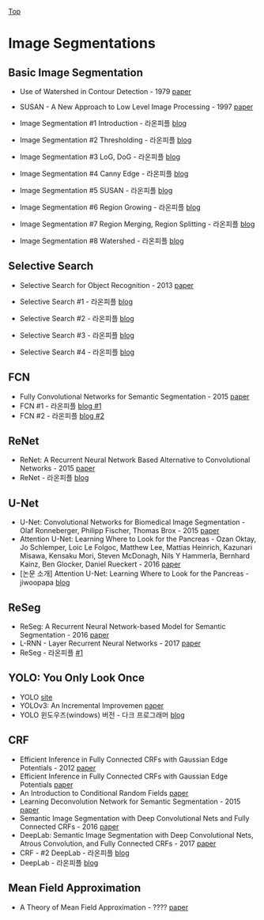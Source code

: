 [Top](index.md)

# Image Segmentations

## Basic Image Segmentation

* Use of Watershed in Contour Detection - 1979 [paper](http://cmm.ensmp.fr/~beucher/publi/watershed.pdf)

* SUSAN - A New Approach to Low Level Image Processing - 1997 [paper](https://link.springer.com/article/10.1023/A:1007963824710)

* Image Segmentation #1 Introduction - 라온피플 [blog](https://laonple.blog.me/220624485850)
* Image Segmentation #2 Thresholding - 라온피플 [blog](https://laonple.blog.me/220874313327)
* Image Segmentation #3 LoG, DoG - 라온피플 [blog](https://laonple.blog.me/220875555860)
* Image Segmentation #4 Canny Edge - 라온피플 [blog](https://laonple.blog.me/220876492301)
* Image Segmentation #5 SUSAN - 라온피플 [blog](https://laonple.blog.me/220885732170)
* Image Segmentation #6 Region Growing - 라온피플 [blog](https://laonple.blog.me/220890216653)
* Image Segmentation #7 Region Merging, Region Splitting - 라온피플 [blog](https://laonple.blog.me/220895425377)
* Image Segmentation #8 Watershed - 라온피플 [blog](https://laonple.blog.me/220902777415)

## Selective Search

* Selective Search for Object Recognition - 2013 [paper](https://koen.me/research/pub/uijlings-ijcv2013-draft.pdf)

* Selective Search #1 - 라온피플 [blog](https://laonple.blog.me/220918802749)
* Selective Search #2 - 라온피플 [blog](https://laonple.blog.me/220925179894)
* Selective Search #3 - 라온피플 [blog](https://laonple.blog.me/220930954658)
* Selective Search #4 - 라온피플 [blog](https://laonple.blog.me/220935916241)

## FCN

* Fully Convolutional Networks for Semantic Segmentation - 2015 [paper](https://arxiv.org/pdf/1411.4038.pdf)
* FCN #1 - 라온피플 [blog #1](https://laonple.blog.me/220958109081)
* FCN #2 - 라온피플 [blog #2](https://laonple.blog.me/220964957738)

## ReNet

* ReNet: A Recurrent Neural Network Based Alternative to Convolutional Networks - 2015 [paper](https://arxiv.org/pdf/1505.00393.pdf)
* ReNet - 라온피플 [blog](https://laonple.blog.me/221035153295)

## U-Net

* U-Net: Convolutional Networks for Biomedical Image Segmentation - Olaf Ronneberger, Philipp Fischer, Thomas Brox - 2015 [paper](https://arxiv.org/pdf/1505.04597.pdf)
* Attention U-Net: Learning Where to Look for the Pancreas - Ozan Oktay, Jo Schlemper, Loic Le Folgoc, Matthew Lee, Mattias Heinrich, Kazunari Misawa, Kensaku Mori, Steven McDonagh, Nils Y Hammerla, Bernhard Kainz, Ben Glocker, Daniel Rueckert - 2016 [paper](https://arxiv.org/pdf/1804.03999.pdf)
* [논문 소개] Attention U-Net: Learning Where to Look for the Pancreas - jiwoopapa [blog](https://steemit.com/deeplearning/@jiwoopapa/attention-u-net-learning-where-to-look-for-the-pancreas)

## ReSeg

* ReSeg: A Recurrent Neural Network-based Model for Semantic Segmentation - 2016 [paper](https://arxiv.org/pdf/1511.07053.pdf)
* L-RNN - Layer Recurrent Neural Networks - 2017 [paper](https://openreview.net/pdf?id=rJJRDvcex)
* ReSeg - 라온피플 [#1](https://laonple.blog.me/221037627532)

## YOLO: You Only Look Once

* YOLO [site](https://pjreddie.com/darknet/yolo/)
* YOLOv3: An Incremental Improvemen [paper](https://pjreddie.com/media/files/papers/YOLOv3.pdf)
* YOLO 윈도우즈(windows) 버전 - 다크 프로그래머 [blog](http://darkpgmr.tistory.com/170?category=761008)

## CRF

* Efficient Inference in Fully Connected CRFs with Gaussian Edge Potentials - 2012 [paper](https://arxiv.org/abs/1210.5644)
* Efficient Inference in Fully Connected CRFs with Gaussian Edge Potentials [paper](http://swoh.web.engr.illinois.edu/courses/IE598/handout/fall2016_slide15.pdf)
* An Introduction to Conditional Random Fields [paper](http://homepages.inf.ed.ac.uk/csutton/publications/crftut-fnt.pdf)
* Learning Deconvolution Network for Semantic Segmentation - 2015 [paper](https://arxiv.org/pdf/1505.04366.pdf)
* Semantic Image Segmentation with Deep Convolutional Nets and Fully Connected CRFs - 2016 [paper](https://arxiv.org/pdf/1412.7062.pdf)
* DeepLab: Semantic Image Segmentation with Deep Convolutional Nets, Atrous Convolution, and Fully Connected CRFs - 2017 [paper](https://arxiv.org/pdf/1606.00915.pdf)
* CRF - #2 DeepLab - 라온피플 [blog](https://laonple.blog.me/221017461464)
* DeepLab - 라온피플 [blog](https://laonple.blog.me/221000648527)

## Mean Field Approximation 

* A Theory of Mean Field Approximation - ???? [paper](https://papers.nips.cc/paper/1604-a-theory-of-mean-field-approximation.pdf)
